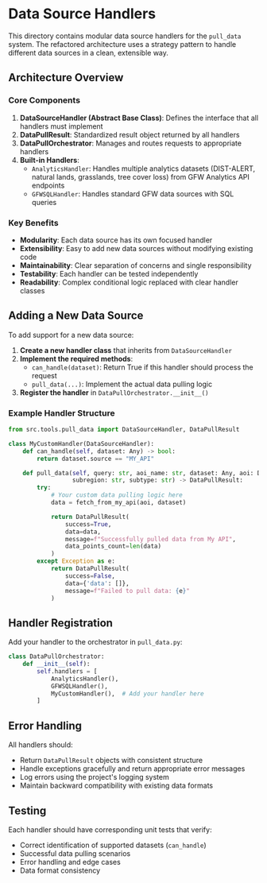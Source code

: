 # Data Source Handlers

This directory contains modular data source handlers for the `pull_data` system. The refactored architecture uses a strategy pattern to handle different data sources in a clean, extensible way.

## Architecture Overview

### Core Components

1. **DataSourceHandler (Abstract Base Class)**: Defines the interface that all handlers must implement
2. **DataPullResult**: Standardized result object returned by all handlers
3. **DataPullOrchestrator**: Manages and routes requests to appropriate handlers
4. **Built-in Handlers**:
   - `AnalyticsHandler`: Handles multiple analytics datasets (DIST-ALERT, natural lands, grasslands, tree cover loss) from GFW Analytics API endpoints
   - `GFWSQLHandler`: Handles standard GFW data sources with SQL queries

### Key Benefits

- **Modularity**: Each data source has its own focused handler
- **Extensibility**: Easy to add new data sources without modifying existing code
- **Maintainability**: Clear separation of concerns and single responsibility
- **Testability**: Each handler can be tested independently
- **Readability**: Complex conditional logic replaced with clear handler classes

## Adding a New Data Source

To add support for a new data source:

1. **Create a new handler class** that inherits from `DataSourceHandler`
2. **Implement the required methods**:
   - `can_handle(dataset)`: Return True if this handler should process the request
   - `pull_data(...)`: Implement the actual data pulling logic
3. **Register the handler** in `DataPullOrchestrator.__init__()`

### Example Handler Structure

```python
from src.tools.pull_data import DataSourceHandler, DataPullResult

class MyCustomHandler(DataSourceHandler):
    def can_handle(self, dataset: Any) -> bool:
        return dataset.source == "MY_API"

    def pull_data(self, query: str, aoi_name: str, dataset: Any, aoi: Dict,
                  subregion: str, subtype: str) -> DataPullResult:
        try:
            # Your custom data pulling logic here
            data = fetch_from_my_api(aoi, dataset)

            return DataPullResult(
                success=True,
                data=data,
                message=f"Successfully pulled data from My API",
                data_points_count=len(data)
            )
        except Exception as e:
            return DataPullResult(
                success=False,
                data={'data': []},
                message=f"Failed to pull data: {e}"
            )
```

## Handler Registration

Add your handler to the orchestrator in `pull_data.py`:

```python
class DataPullOrchestrator:
    def __init__(self):
        self.handlers = [
            AnalyticsHandler(),
            GFWSQLHandler(),
            MyCustomHandler(),  # Add your handler here
        ]
```

## Error Handling

All handlers should:
- Return `DataPullResult` objects with consistent structure
- Handle exceptions gracefully and return appropriate error messages
- Log errors using the project's logging system
- Maintain backward compatibility with existing data formats

## Testing

Each handler should have corresponding unit tests that verify:
- Correct identification of supported datasets (`can_handle`)
- Successful data pulling scenarios
- Error handling and edge cases
- Data format consistency
